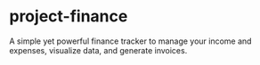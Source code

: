 # project-finance
A simple yet powerful finance tracker to manage your income and expenses, visualize data, and generate invoices.
